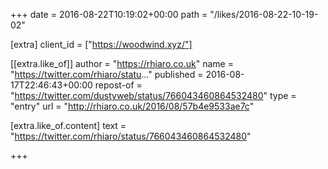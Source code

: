 +++
date = 2016-08-22T10:19:02+00:00
path = "/likes/2016-08-22-10-19-02"

[extra]
client_id = ["https://woodwind.xyz/"]

[[extra.like_of]]
author = "https://rhiaro.co.uk"
name = "https://twitter.com/rhiaro/statu..."
published = 2016-08-17T22:46:43+00:00
repost-of = "https://twitter.com/dustyweb/status/766043460864532480"
type = "entry"
url = "http://rhiaro.co.uk/2016/08/57b4e9533ae7c"

[extra.like_of.content]
text = "https://twitter.com/rhiaro/status/766043460864532480"

+++

